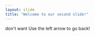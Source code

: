 ```yaml
---
layout: slide
title: "Welcome to our second slide!"
---
```

don't want
Use the left arrow to go back!
